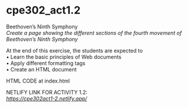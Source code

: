 # cpe302_act1.2

Beethoven’s Ninth Symphony <br>
<i> Create a page showing the different sections of the fourth movement of Beethoven’s Ninth Symphony </i>

At the end of this exercise, the students are expected to <br>
• Learn the basic principles of Web documents <br>
• Apply different formatting tags <br>
• Create an HTML document 

HTML CODE at index.html

NETLIFY LINK FOR ACTIVITY 1.2: <br>
<i> https://cpe302act1-2.netlify.app/ <i>

